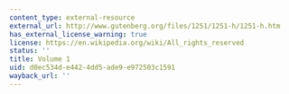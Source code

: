 ```yaml
---
content_type: external-resource
external_url: http://www.gutenberg.org/files/1251/1251-h/1251-h.htm
has_external_license_warning: true
license: https://en.wikipedia.org/wiki/All_rights_reserved
status: ''
title: Volume 1
uid: d0ec534d-e442-4dd5-ade9-e972503c1591
wayback_url: ''
---
```

